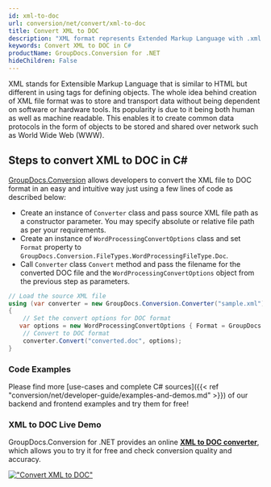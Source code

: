 ```yaml
---
id: xml-to-doc
url: conversion/net/convert/xml-to-doc
title: Convert XML to DOC
description: "XML format represents Extended Markup Language with .xml extension. Learn how to convert XML to DOC file programmatically in C# language using GroupDocs.Conversion for .NET library."
keywords: Convert XML to DOC in C#
productName: GroupDocs.Conversion for .NET
hideChildren: False
---
```


XML stands for Extensible Markup Language that is similar to HTML but different in using tags for defining objects. The whole idea behind creation of XML file format was to store and transport data without being dependent on software or hardware tools. Its popularity is due to it being both human as well as machine readable. This enables it to create common data protocols in the form of objects to be stored and shared over network such as World Wide Web (WWW).

## Steps to convert XML to DOC in C#

[GroupDocs.Conversion](https://products.groupdocs.com/conversion/net) allows developers to convert the XML file to DOC format in an easy and intuitive way just using a few lines of code as described below:

* Create an instance of `Converter` class and pass source XML file path as a constructor parameter. You may specify absolute or relative file path as per your requirements. 
* Create an instance of `WordProcessingConvertOptions` class and set `Format` property to `GroupDocs.Conversion.FileTypes.WordProcessingFileType.Doc`.
* Call `Converter` class `Convert` method and pass the filename for the converted DOC file and the `WordProcessingConvertOptions` object from the previous step as parameters.

```csharp
// Load the source XML file
using (var converter = new GroupDocs.Conversion.Converter("sample.xml"))
{
    // Set the convert options for DOC format
   var options = new WordProcessingConvertOptions { Format = GroupDocs.Conversion.FileTypes.WordProcessingFileType.Doc };
    // Convert to DOC format
    converter.Convert("converted.doc", options);
}
```

### Code Examples

Please find more [use-cases and complete C# sources]({{< ref "conversion/net/developer-guide/examples-and-demos.md" >}}) of our backend and frontend examples and try them for free!

### XML to DOC Live Demo

GroupDocs.Conversion for .NET provides an online [**XML to DOC converter**](https://products.groupdocs.app/conversion/xml-to-doc), which allows you to try it for free and check conversion quality and accuracy.

[!["Convert XML to DOC"](conversion/net/images/convert-to-doc/convert-xml-to-doc.png)](https://products.groupdocs.app/conversion/xml-to-doc)
